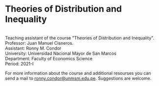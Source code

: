 # Theories of Distribution and Inequality
<br />
Teaching assistant of the course "Theories of Distribution and Inequality".
<br />
Professor: Juan Manuel Cisneros.
<br />
Assistant: Ronny M. Condor
<br />
University: Universidad Nacional Mayor de San Marcos
<br />
Department: Faculty of Economics Science
<br />
Period: 2021-I
<br />

For more information about the course and additional resourses you can send a mail to ronny.condor@unmsm.edu.pe. Suggestions are welcome.
<br />
